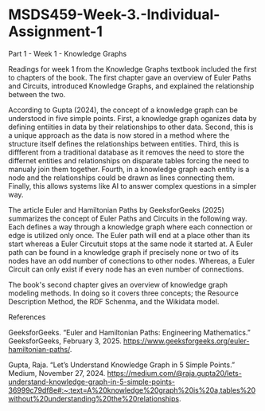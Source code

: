 # MSDS459-Week-3.-Individual-Assignment-1

Part 1 - Week 1 - Knowledge Graphs

Readings for week 1 from the Knowledge Graphs textbook included the first to chapters of the book.  The first chapter gave an overview of Euler Paths and Circuits, introduced Knowledge Graphs, and explained the relationship between the two.

According to Gupta (2024), the concept of a knowledge graph can be understood in five simple points.  First, a knowledge graph oganizes data by defining entiities in data by their relationships to other data.  Second, this is a unique approach as the data is now stored in a method where the structure itself defines the relationships between entities.  Third, this is diffferent from a traditional database as it removes the need to store the differnet entities and relationships on disparate tables forcing the need to manualy join them together.  Fourth, in a knowledge graph each entity is a node and the relationships could be drawn as lines connecting them.  Finally, this allows systems like AI to answer complex questions in a simpler way.

The article Euler and Hamiltonian Paths by GeeksforGeeks (2025) summarizes the concept of Euler Paths and Circuits in the following way.  Each defines a way through a knowledge graph where each connection or edge is utilized only once.  The Euler path will end at a place other than its start whereas a Euler Circutuit stops at the same node it started at.  A Euler path can be found in a knowledge graph if precisely none or two of its nodes have an odd number of conections to other nodes.  Whereas, a Euler Circuit can only exist if every node has an even number of connections.

The book's second chapter gives an overview of knowledge graph modeling methods.  In doing so it covers three concepts; the Resource Description Method, the RDF Schenma, and the Wikidata model.





References

GeeksforGeeks. “Euler and Hamiltonian Paths: Engineering Mathematics.” GeeksforGeeks, February 3, 2025. https://www.geeksforgeeks.org/euler-hamiltonian-paths/. 

Gupta, Raja. “Let’s Understand Knowledge Graph in 5 Simple Points.” Medium, November 27, 2024. https://medium.com/@raja.gupta20/lets-understand-knowledge-graph-in-5-simple-points-36999c79df8e#:~:text=A%20knowledge%20graph%20is%20a,tables%20without%20understanding%20the%20relationships. 
